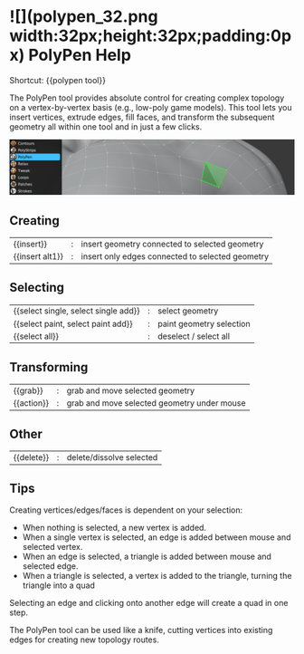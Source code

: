 # ![](polypen_32.png width:32px;height:32px;padding:0px) PolyPen Help 

Shortcut: {{polypen tool}}

The PolyPen tool provides absolute control for creating complex topology on a vertex-by-vertex basis (e.g., low-poly game models).
This tool lets you insert vertices, extrude edges, fill faces, and transform the subsequent geometry all within one tool and in just a few clicks.

![](help_polypen.png)

## Creating

|  |  |  |
| --- | --- | --- |
| {{insert}} | : | insert geometry connected to selected geometry |
| {{insert alt1}} | : | insert only edges connected to selected geometry |

## Selecting

|  |  |  |
| --- | --- | --- |
| {{select single, select single add}} | : | select geometry |
| {{select paint, select paint add}} | : | paint geometry selection |
| {{select all}} | : | deselect / select all |


## Transforming

|  |  |  |
| --- | --- | --- |
| {{grab}}   | : | grab and move selected geometry |
| {{action}} | : | grab and move selected geometry under mouse |


## Other

|  |  |  |
| --- | --- | --- |
| {{delete}} | : | delete/dissolve selected |


## Tips

Creating vertices/edges/faces is dependent on your selection:

- When nothing is selected, a new vertex is added.
- When a single vertex is selected, an edge is added between mouse and selected vertex.
- When an edge is selected, a triangle is added between mouse and selected edge.
- When a triangle is selected, a vertex is added to the triangle, turning the triangle into a quad

Selecting an edge and clicking onto another edge will create a quad in one step.

The PolyPen tool can be used like a knife, cutting vertices into existing edges for creating new topology routes.
